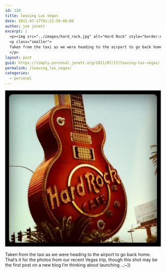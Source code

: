 ```yaml
---
id: 120
title: leaving Las Vegas
date: 2011-07-17T01:21:59-04:00
author: joe jenett
excerpt: |
  <p><img src="../images/hard_rock.jpg" alt="Hard Rock" style="border:none;" /></p>
  <p class="smaller">
  Taken from the taxi as we were heading to the airport to go back home. That's it for the photos from our recent Vegas trip, though this shot may be the first post on a new blog I'm thinking about launching...;~))
  </p>
layout: post
guid: https://simply.personal.jenett.org/2011/07/17/leaving-las-vegas/
permalink: /leaving_las_vegas/
categories:
  - personal
---
```

<img src="../images/hard_rock.jpg" alt="Hard Rock" style="border:none;" />

<p class="smaller">
  Taken from the taxi as we were heading to the airport to go back home. That’s it for the photos from our recent Vegas trip, though this shot may be the first post on a new blog I’m thinking about launching...;~))
</p>